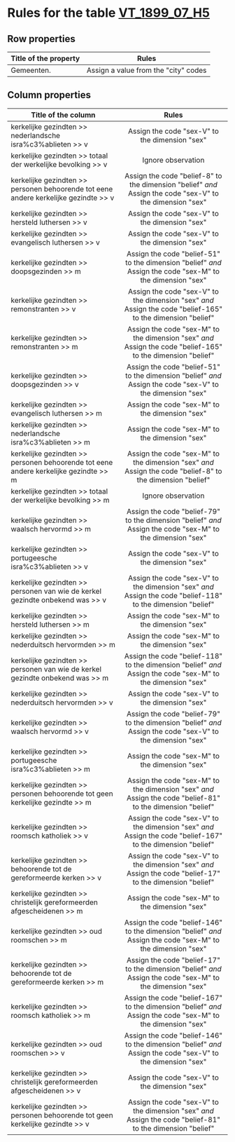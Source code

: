 # Rules for the table [VT_1899_07_H5](https://github.com/cgueret/DataDump/blob/master/xls-marked/VT_1899_07_H5_marked.xls?raw=true)
## Row properties
| Title of the property | Rules |
| --------------------- |:-----:|
| Gemeenten. | Assign a value from the "city" codes |
## Column properties
| Title of the column | Rules |
| --------------------- |:-----:|
| kerkelijke gezindten >> nederlandsche isra%c3%ablieten >> v | Assign the code "sex-V" to the dimension "sex" |
| kerkelijke gezindten >> totaal der werkelijke bevolking >> v | Ignore observation |
| kerkelijke gezindten >> personen behoorende tot eene andere kerkelijke gezindte >> v | Assign the code "belief-8" to the dimension "belief" *and* Assign the code "sex-V" to the dimension "sex" |
| kerkelijke gezindten >> hersteld luthersen >> v | Assign the code "sex-V" to the dimension "sex" |
| kerkelijke gezindten >> evangelisch luthersen >> v | Assign the code "sex-V" to the dimension "sex" |
| kerkelijke gezindten >> doopsgezinden >> m | Assign the code "belief-51" to the dimension "belief" *and* Assign the code "sex-M" to the dimension "sex" |
| kerkelijke gezindten >> remonstranten >> v | Assign the code "sex-V" to the dimension "sex" *and* Assign the code "belief-165" to the dimension "belief" |
| kerkelijke gezindten >> remonstranten >> m | Assign the code "sex-M" to the dimension "sex" *and* Assign the code "belief-165" to the dimension "belief" |
| kerkelijke gezindten >> doopsgezinden >> v | Assign the code "belief-51" to the dimension "belief" *and* Assign the code "sex-V" to the dimension "sex" |
| kerkelijke gezindten >> evangelisch luthersen >> m | Assign the code "sex-M" to the dimension "sex" |
| kerkelijke gezindten >> nederlandsche isra%c3%ablieten >> m | Assign the code "sex-M" to the dimension "sex" |
| kerkelijke gezindten >> personen behoorende tot eene andere kerkelijke gezindte >> m | Assign the code "sex-M" to the dimension "sex" *and* Assign the code "belief-8" to the dimension "belief" |
| kerkelijke gezindten >> totaal der werkelijke bevolking >> m | Ignore observation |
| kerkelijke gezindten >> waalsch hervormd >> m | Assign the code "belief-79" to the dimension "belief" *and* Assign the code "sex-M" to the dimension "sex" |
| kerkelijke gezindten >> portugeesche isra%c3%ablieten >> v | Assign the code "sex-V" to the dimension "sex" |
| kerkelijke gezindten >> personen van wie de kerkel gezindte onbekend was >> v | Assign the code "sex-V" to the dimension "sex" *and* Assign the code "belief-118" to the dimension "belief" |
| kerkelijke gezindten >> hersteld luthersen >> m | Assign the code "sex-M" to the dimension "sex" |
| kerkelijke gezindten >> nederduitsch hervormden >> m | Assign the code "sex-M" to the dimension "sex" |
| kerkelijke gezindten >> personen van wie de kerkel gezindte onbekend was >> m | Assign the code "belief-118" to the dimension "belief" *and* Assign the code "sex-M" to the dimension "sex" |
| kerkelijke gezindten >> nederduitsch hervormden >> v | Assign the code "sex-V" to the dimension "sex" |
| kerkelijke gezindten >> waalsch hervormd >> v | Assign the code "belief-79" to the dimension "belief" *and* Assign the code "sex-V" to the dimension "sex" |
| kerkelijke gezindten >> portugeesche isra%c3%ablieten >> m | Assign the code "sex-M" to the dimension "sex" |
| kerkelijke gezindten >> personen behoorende tot geen kerkelijke gezindte >> m | Assign the code "sex-M" to the dimension "sex" *and* Assign the code "belief-81" to the dimension "belief" |
| kerkelijke gezindten >> roomsch katholiek >> v | Assign the code "sex-V" to the dimension "sex" *and* Assign the code "belief-167" to the dimension "belief" |
| kerkelijke gezindten >> behoorende tot de gereformeerde kerken >> v | Assign the code "sex-V" to the dimension "sex" *and* Assign the code "belief-17" to the dimension "belief" |
| kerkelijke gezindten >> christelijk gereformeerden afgescheidenen >> m | Assign the code "sex-M" to the dimension "sex" |
| kerkelijke gezindten >> oud roomschen >> m | Assign the code "belief-146" to the dimension "belief" *and* Assign the code "sex-M" to the dimension "sex" |
| kerkelijke gezindten >> behoorende tot de gereformeerde kerken >> m | Assign the code "belief-17" to the dimension "belief" *and* Assign the code "sex-M" to the dimension "sex" |
| kerkelijke gezindten >> roomsch katholiek >> m | Assign the code "belief-167" to the dimension "belief" *and* Assign the code "sex-M" to the dimension "sex" |
| kerkelijke gezindten >> oud roomschen >> v | Assign the code "belief-146" to the dimension "belief" *and* Assign the code "sex-V" to the dimension "sex" |
| kerkelijke gezindten >> christelijk gereformeerden afgescheidenen >> v | Assign the code "sex-V" to the dimension "sex" |
| kerkelijke gezindten >> personen behoorende tot geen kerkelijke gezindte >> v | Assign the code "sex-V" to the dimension "sex" *and* Assign the code "belief-81" to the dimension "belief" |
